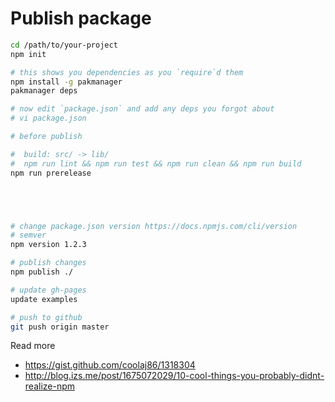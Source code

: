 # Publish package

```sh
cd /path/to/your-project
npm init

# this shows you dependencies as you `require`d them
npm install -g pakmanager
pakmanager deps

# now edit `package.json` and add any deps you forgot about
# vi package.json

# before publish

#  build: src/ -> lib/
#  npm run lint && npm run test && npm run clean && npm run build
npm run prerelease





# change package.json version https://docs.npmjs.com/cli/version
# semver
npm version 1.2.3

# publish changes
npm publish ./

# update gh-pages
update examples

# push to github
git push origin master
```

Read more
- https://gist.github.com/coolaj86/1318304
- http://blog.izs.me/post/1675072029/10-cool-things-you-probably-didnt-realize-npm
